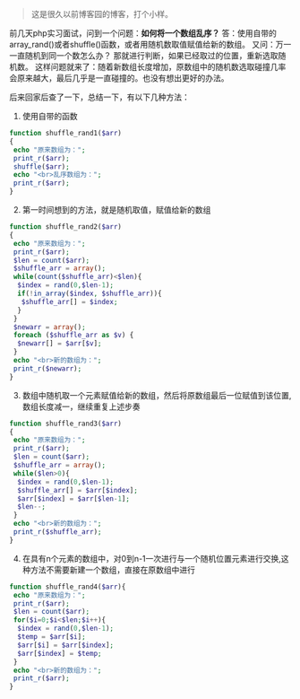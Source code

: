 > 这是很久以前博客园的博客，打个小样。

前几天php实习面试，问到一个问题：**如何将一个数组乱序？**
答：使用自带的array_rand()或者shuffle()函数，或者用随机数取值赋值给新的数组。
又问：万一一直随机到同一个数怎么办？
那就进行判断，如果已经取过的位置，重新选取随机数。
这样问题就来了：随着新数组长度增加，原数组中的随机数选取碰撞几率会原来越大，最后几乎是一直碰撞的。也没有想出更好的办法。

后来回家后查了一下，总结一下，有以下几种方法：
1. 使用自带的函数
```php
function shuffle_rand1($arr)
{
 echo "原来数组为：";
 print_r($arr);
 shuffle($arr);
 echo "<br>乱序数组为：";
 print_r($arr);
}
```

2. 第一时间想到的方法，就是随机取值，赋值给新的数组
```php
function shuffle_rand2($arr)
{
 echo "原来数组为：";
 print_r($arr);
 $len = count($arr);
 $shuffle_arr = array();
 while(count($shuffle_arr)<$len){
  $index = rand(0,$len-1);
  if(!in_array($index, $shuffle_arr)){
   $shuffle_arr[] = $index;
  }
 }
 $newarr = array();
 foreach ($shuffle_arr as $v) {
  $newarr[] = $arr[$v];
 }
 echo "<br>新的数组为：";
 print_r($newarr);
}
```

3. 数组中随机取一个元素赋值给新的数组，然后将原数组最后一位赋值到该位置,数组长度减一，继续重复上述步奏
```php
function shuffle_rand3($arr)
{
 echo "原来数组为：";
 print_r($arr);
 $len = count($arr);
 $shuffle_arr = array();
 while($len>0){
  $index = rand(0,$len-1);
  $shuffle_arr[] = $arr[$index];
  $arr[$index] = $arr[$len-1];
  $len--;
 }
 echo "<br>新的数组为：";
 print_r($shuffle_arr);
}
```

4. 在具有n个元素的数组中，对0到n-1一次进行与一个随机位置元素进行交换,这种方法不需要新建一个数组，直接在原数组中进行
```php
function shuffle_rand4($arr){
 echo "原来数组为：";
 print_r($arr);
 $len = count($arr);
 for($i=0;$i<$len;$i++){
  $index = rand(0,$len-1);
  $temp = $arr[$i];
  $arr[$i] = $arr[$index];
  $arr[$index] = $temp;
 }
 echo "<br>新的数组为：";
 print_r($arr);
}
```